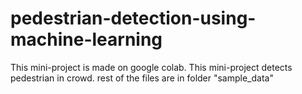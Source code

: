 # pedestrian-detection-using-machine-learning
This mini-project is made on google colab. This mini-project detects pedestrian in crowd.
rest of the files are in folder "sample_data"
